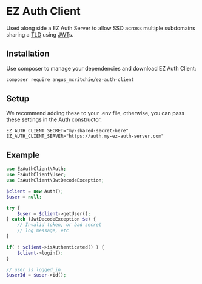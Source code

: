 EZ Auth Client
=
Used along side a EZ Auth Server to allow SSO across multiple subdomains sharing a [TLD](https://developer.mozilla.org/en-US/docs/Glossary/TLD) using [JWT](https://jwt.io/)s.

Installation
-

Use composer to manage your dependencies and download EZ Auth Client:

```bash
composer require angus_mcritchie/ez-auth-client
```

Setup
---
We recommend adding these to your .env file, otherwise, you can pass these settings in the Auth constructor.
```
EZ_AUTH_CLIENT_SECRET="my-shared-secret-here"
EZ_AUTH_CLIENT_SERVER="https://auth.my-ez-auth-server.com"
```

Example
-------
```php
use EzAuthClient\Auth;
use EzAuthClient\User;
use EzAuthClient\JwtDecodeException;

$client = new Auth();
$user = null;

try {
    $user = $client->getUser();
} catch (JwtDecodeException $e) {
    // Invalid token, or bad secret
    // log message, etc
}

if( ! $client->isAuthenticated() ) {
    $client->login();
}

// user is logged in
$userId = $user->id();